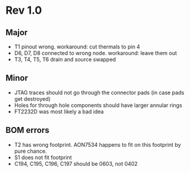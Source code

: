 Rev 1.0
========
Major
---------
- T1 pinout wrong. workaround: cut thermals to pin 4
- D6, D7, D8 connected to wrong node. workaround: leave them out
- T3, T4, T5, T6 drain and source swapped

Minor
------
- JTAG traces should not go through the connector pads (in case pads get destroyed)
- Holes for through hole components should have larger annular rings
- FT2232D was most likely a bad idea

BOM errors
-----------
- T2 has wrong footprint. AON7534 happens to fit on this footprint by pure chance.
- S1 does not fit footprint
- C194, C195, C196, C197 should be 0603, not 0402
